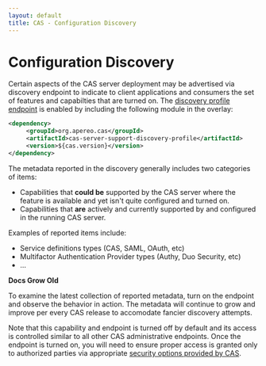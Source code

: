 ```yaml
---
layout: default
title: CAS - Configuration Discovery
---
```


# Configuration Discovery

Certain aspects of the CAS server deployment may be advertised via discovery endpoint to indicate to client applications and consumers the set of features and capabilties that are turned on. The [discovery profile endpoint](Monitoring-Statistics.html) is enabled by including the following module in the overlay:

```xml
<dependency>
     <groupId>org.apereo.cas</groupId>
     <artifactId>cas-server-support-discovery-profile</artifactId>
     <version>${cas.version}</version>
</dependency>
```

The metadata reported in the discovery generally includes two categories of items:

- Capabilities that **could be** supported by the CAS server where the feature is available and yet isn't quite configured and turned on.
- Capabilities that **are** actively and currently supported by and configured in the running CAS server.

Examples of reported items include:

- Service definitions types (CAS, SAML, OAuth, etc)
- Multifactor Authentication Provider  types (Authy, Duo Security, etc)
- ...

<div class="alert alert-info"><strong>Docs Grow Old</strong><p>To examine the latest collection of reported metadata, turn on the endpoint and observe the behavior in action. The metadata will continue to grow and improve per every CAS release to accomodate fancier discovery attempts.</a></p></div>

Note that this capability and endpoint is turned off by default and its access is controlled similar to all other CAS administrative endpoints. Once the endpoint is turned on, you will need to ensure proper access is granted only to authorized parties via appropriate [security options provided by CAS](Monitoring-Statistics.html).
